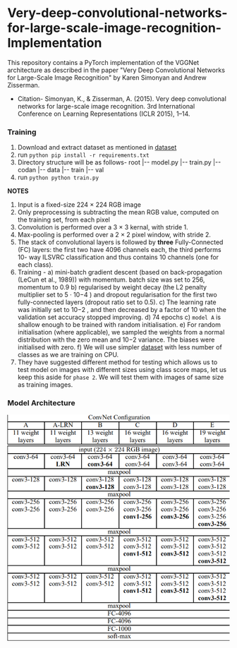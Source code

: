 # Very-deep-convolutional-networks-for-large-scale-image-recognition-Implementation
This repository contains a PyTorch implementation of the VGGNet architecture as described in the paper "Very Deep Convolutional Networks for Large-Scale Image Recognition" by Karen Simonyan and Andrew Zisserman.
- Citation- Simonyan, K., & Zisserman, A. (2015). Very deep convolutional networks for large-scale image recognition. 3rd International Conference on Learning Representations (ICLR 2015), 1–14.

### Training
1. Download and extract dataset as mentioned in [dataset](https://github.com/Attila94/CODaN)
2. run ```python pip install -r requirements.txt```
3. Directory structure will be as follows-
root
|-- model.py
|-- train.py
|-- codan
    |-- data
        |-- train
        |-- val
4. run ```python python train.py```




**NOTES**

1. Input is a fixed-size 224 × 224 RGB image
2. Only preprocessing is subtracting the mean RGB value, computed on the training set, from each pixel
3. Convolution is performed over a 3 × 3 kernal, with stride 1.
4. Max-pooling is performed over a 2 × 2 pixel window, with stride 2.
5. The stack of convolutional layers is followed by **three** Fully-Connected (FC) layers: the first two have 4096 channels each, the third performs 10- way ILSVRC classification and thus contains 10 channels (one for each class).
6. Training -
	a) mini-batch gradient descent (based on back-propagation (LeCun et al., 1989)) with momentum.
		batch size was set to 256, momentum to 0.9
	b) regularised by weight decay (the L2 penalty multiplier set to 5 · 10−4 ) and dropout regularisation
		for the first two fully-connected layers (dropout ratio set to 0.5).
	c) The learning rate was initially set to 10−2 , and then decreased by a factor of 10 when the validation set accuracy stopped improving.
	d) 74 epochs
	c) `model A` is shallow enough to be trained with random initialisation.
	e) For random initialisation (where applicable), we sampled the weights from a normal distribution
		with the zero mean and 10−2 variance. The biases were initialised with zero.
	f) We will use simpler [dataset](https://github.com/Attila94/CODaN) with less number of classes as we are training on CPU.
7. They have suggested different method for testing which allows us to test model on images with different sizes using class score maps, let us keep this aside for `phase 2`. We will test them with images of same size as training images.

### Model Architecture

![](verydeepcnnarch.png)



